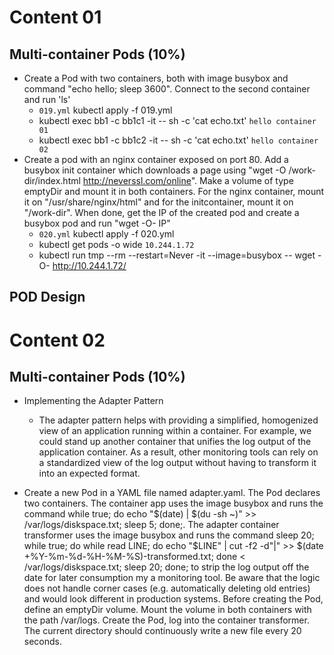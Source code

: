 # Content 01
## Multi-container Pods (10%)
- Create a Pod with two containers, both with image busybox and command "echo hello; sleep 3600". Connect to the second container and run 'ls'
    - `019.yml` kubectl apply -f 019.yml 
    - kubectl exec bb1 -c bb1c1 -it -- sh -c 'cat echo.txt' `hello container 01`
    - kubectl exec bb1 -c bb1c2 -it -- sh -c 'cat echo.txt' `hello container 02`
- Create a pod with an nginx container exposed on port 80. Add a busybox init container which downloads a page using "wget -O /work-dir/index.html http://neverssl.com/online". Make a volume of type emptyDir and mount it in both containers. For the nginx container, mount it on "/usr/share/nginx/html" and for the initcontainer, mount it on "/work-dir". When done, get the IP of the created pod and create a busybox pod and run "wget -O- IP"
    - `020.yml` kubectl apply -f 020.yml 
    - kubectl get pods -o wide `10.244.1.72`
    - kubectl run tmp --rm --restart=Never -it --image=busybox -- wget -O- http://10.244.1.72/
## POD Design

# Content 02
## Multi-container Pods (10%)
- Implementing the Adapter Pattern
    - The adapter pattern helps with providing a simplified, homogenized view of an application running within a container. For example, we could stand up another container that unifies the log output of the application container. As a result, other monitoring tools can rely on a standardized view of the log output without having to transform it into an expected format.

- Create a new Pod in a YAML file named adapter.yaml. The Pod declares two containers. The container app uses the image busybox and runs the command while true; do echo "$(date) | $(du -sh ~)" >> /var/logs/diskspace.txt; sleep 5; done;. The adapter container transformer uses the image busybox and runs the command sleep 20; while true; do while read LINE; do echo "$LINE" | cut -f2 -d"|" >> $(date +%Y-%m-%d-%H-%M-%S)-transformed.txt; done < /var/logs/diskspace.txt; sleep 20; done; to strip the log output off the date for later consumption my a monitoring tool. Be aware that the logic does not handle corner cases (e.g. automatically deleting old entries) and would look different in production systems.
Before creating the Pod, define an emptyDir volume. Mount the volume in both containers with the path /var/logs.
Create the Pod, log into the container transformer. The current directory should continuously write a new file every 20 seconds.